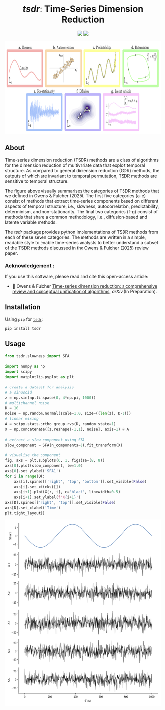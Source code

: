 <h1 align="center"><em>tsdr</em>: Time-Series Dimension Reduction</h1>

<p align="center">
    <a href="https://opensource.org/licenses/MIT"><img src="https://img.shields.io/badge/License-MIT-blue.svg" height="20"/></a>
 	  <a href="https://twitter.com/compTimeSeries"><img src="https://img.shields.io/twitter/url/https/twitter.com/compTimeSeries.svg?style=social&label=Follow%20%40compTimeSeries" height="20"/></a>
</p>


<p align="center"><img src="img/tsdr_categories.png" height="300"/></p>

## About

Time-series dimension reduction (TSDR) methods are a class of algorithms for the dimension reduction of multivariate data that exploit temporal structure. As compared to general dimension reduction (GDR) methods, the outputs of which are invariant to temporal permutation, TSDR methods are sensitive to temporal structure.

The figure above visually summarises the categories of TSDR methods that we defined in Owens & Fulcher (2025). The first five categories (a-e) consist of methods that extract time-series components based on different aspects of temporal structure, i.e., slowness, autocorrelation, predictability, determinism, and non-stationarity. The final two categories (f-g) consist of methods that share a common methodology, i.e., diffusion-based and latente variable methods.

The <em>tsdr</em> package provides python implementations of TSDR methods from each of these seven categories. The methods are written in a simple, readable style to enable time-series analysts to better understand a subset of the TSDR methods discussed in the Owens & Fulcher (2025) review paper.

### Acknowledgement :

If you use this software, please read and cite this open-access article:

- &#x1F4D7; Owens & Fulcher [Time-series dimension reduction: a comprehensive review and conceptual unification of algorithms](url), _arXiv_ (In Preparation).


## Installation

Using `pip` for [`tsdr`](https://pypi.org/project/tsdr/):

```
pip install tsdr
```

## Usage

```python
from tsdr.slowness import SFA

import numpy as np
import scipy
import matplotlib.pyplot as plt

# create a dataset for analysis
# a sinusoid
z = np.sin(np.linspace(0, 4*np.pi, 1000))
# multichannel noise
D = 10
noise = np.random.normal(scale=1.0, size=((len(z), D-1)))
# linear mixing
A = scipy.stats.ortho_group.rvs(D, random_state=1)
X = np.concatenate([z.reshape(-1,1), noise], axis=1) @ A

# extract a slow component using SFA
slow_component = SFA(n_components=1).fit_transform(X)

# visualise the component
fig, axs = plt.subplots(6, 1, figsize=(8, 8))
axs[0].plot(slow_component, lw=1.0)
axs[0].set_ylabel('SFA1')
for i in range(D):
    axs[i].spines[['right', 'top', 'bottom']].set_visible(False)
    axs[i].set_xticks([])
    axs[i+1].plot(X[:, i], c='black', linewidth=0.5)
    axs[i+1].set_ylabel(f'X{i+1}')
axs[D].spines[['right', 'top']].set_visible(False)
axs[D].set_xlabel('Time')
plt.tight_layout()

```

<p align="center"><img src="img/sfa_example.png" height="600"/></p>

<!-- ## Usage notes
-
-
-->

